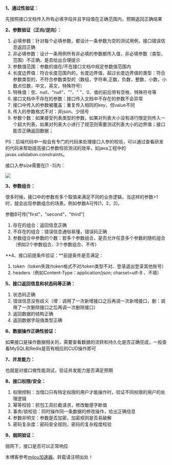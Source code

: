 
**1、通过性验证：**


先按照接口文档传入所有必填字段并且字段值在正确范围内，预期返回正确结果


**2、参数验证（正向/逆向）：**


1. 必填参数：针对每个必填参数，都设计一条参数为空的测试用例，接口错误信息返回正确
2. 非必填参数：设计一条用例所有非必填的参数都传入值，非必填参数（类型，范围）不正确，是否给出合理提示
3. 参数值范围：参数的值在/不在接口文档中规定参数值范围内
4. 长度边界值：符合长度范围内的，长度边界值，超过长度边界值的类型：符合参数类型的，不符合参数类型的（数组，字符串,正数，负数，整数，小数，小数点位数，中文，英文，特殊符号）
5. 特殊值：空、null、"null"、""、" "、0、值的前后带有空格、特殊符号等
6. 接口文档中不存在的参数：接口传入文档中不存在的参数不会异常
7. 接口中传入的参数被覆盖：重复传入相同的key，但value不同
8. 传入的参数格式不对：非json、少括号
9. 参数个数：如果接受列表类型的参数，如果对列表大小没有进行限定则传入一个超大列表，如果对列表大小进行了规范则需要测试列表大小的边界值；接口能否正确返回数据；


PS：后端代码中一般会有专门的代码来处理接口入参的校验，可以通过查看研发的代码来帮助提高接口参数校验测试的效率，如java工程中的javax.validation.constraints。


接口入参size需要在\[1 \-3]内：


![](https://img2024.cnblogs.com/blog/907091/202411/907091-20241107211111454-1022454984.png)


**3、参数组合：**


很多时候，接口中的参数有多个取值来满足不同的业务逻辑，当这样的参数\>1时，就会出现参数组合的场景。例如参数A可传\[1，2，3]，


参数B可传\["first"，"second"，"third"]


1. 存在的组合：返回信息正确
2. 不存在的组合：错误信息通俗易懂，错误码正确
3. 参数组合中参数的个数：若多个参数组合，是否允许任意多个参数的随机组合（例如2个参数组合、3个参数组合、不传）


**4、接口前提条件验证：**前提条件是否满足：


1. token（token失效/token格式不对/token类型不对、登录退出登录其他账号）
2. headers（例如Content\-Type：application/json; charset\=utf\-8 、不填）


**5、接口返回信息和状态码等正确：**


1. 状态码正确
2. 错误信息没有歧义（增：调用了一次新增接口之后再调一次新增接口，删：调用了一次删除接口之后再调一次删除接口）
3. 返回数据的结构正确
4. 返回数据字段值类型正确


**6、数据操作正确性验证：**


如果接口是操作数据相关的，需要查看数据的流转和持久化是否正确完成，一般查看MySQL和Redis是否有相应的CUD操作即可


**7、并发能力：**


也就是对接口做性能测试，验证并发能力是否满足预期


**8、接口权限/安全：**


1. 权限控制：当借口只有特定权限的用户才能操作时，验证不同权限的用户的处理逻辑
2. 幂等校验：抓包工具拦截请求，修改敏感字断值
3. 事务/锁校验：同时操作同一条数据的修改操作，给出正确信息
4. 参数非明文：参数是否加密，加密规则是否易破解
5. 密码复杂度：密码安全规则，密码的复杂程度校验


**9、弱网验证：**


弱网下，接口是否可以正常响应



 本博客参考[milou加速器](https://xinminxuehui.org)。转载请注明出处！
